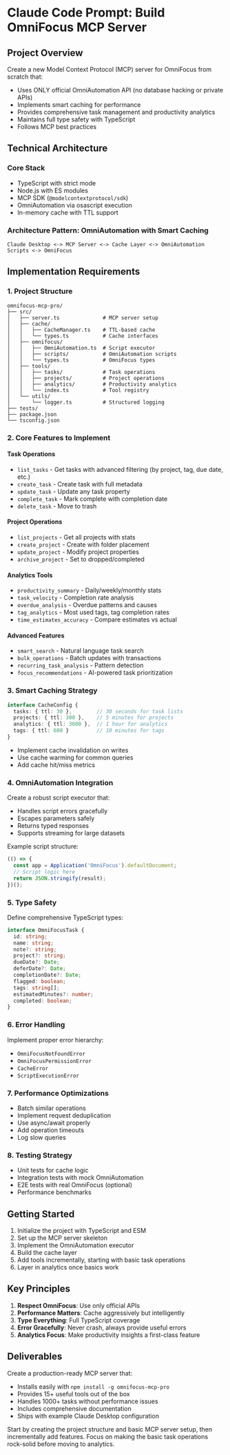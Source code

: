 # Claude Code Prompt: Build OmniFocus MCP Server

## Project Overview

Create a new Model Context Protocol (MCP) server for OmniFocus from scratch that:
- Uses ONLY official OmniAutomation API (no database hacking or private APIs)
- Implements smart caching for performance
- Provides comprehensive task management and productivity analytics
- Maintains full type safety with TypeScript
- Follows MCP best practices

## Technical Architecture

### Core Stack
- TypeScript with strict mode
- Node.js with ES modules
- MCP SDK (`@modelcontextprotocol/sdk`)
- OmniAutomation via osascript execution
- In-memory cache with TTL support

### Architecture Pattern: OmniAutomation with Smart Caching
```
Claude Desktop <-> MCP Server <-> Cache Layer <-> OmniAutomation Scripts <-> OmniFocus
```

## Implementation Requirements

### 1. Project Structure
```
omnifocus-mcp-pro/
├── src/
│   ├── server.ts              # MCP server setup
│   ├── cache/
│   │   ├── CacheManager.ts    # TTL-based cache
│   │   └── types.ts           # Cache interfaces
│   ├── omnifocus/
│   │   ├── OmniAutomation.ts  # Script executor
│   │   ├── scripts/           # OmniAutomation scripts
│   │   └── types.ts           # OmniFocus types
│   ├── tools/
│   │   ├── tasks/             # Task operations
│   │   ├── projects/          # Project operations
│   │   ├── analytics/         # Productivity analytics
│   │   └── index.ts           # Tool registry
│   └── utils/
│       └── logger.ts          # Structured logging
├── tests/
├── package.json
└── tsconfig.json
```

### 2. Core Features to Implement

#### Task Operations
- `list_tasks` - Get tasks with advanced filtering (by project, tag, due date, etc.)
- `create_task` - Create task with full metadata
- `update_task` - Update any task property
- `complete_task` - Mark complete with completion date
- `delete_task` - Move to trash

#### Project Operations
- `list_projects` - Get all projects with stats
- `create_project` - Create with folder placement
- `update_project` - Modify project properties
- `archive_project` - Set to dropped/completed

#### Analytics Tools
- `productivity_summary` - Daily/weekly/monthly stats
- `task_velocity` - Completion rate analysis
- `overdue_analysis` - Overdue patterns and causes
- `tag_analytics` - Most used tags, tag completion rates
- `time_estimates_accuracy` - Compare estimates vs actual

#### Advanced Features
- `smart_search` - Natural language task search
- `bulk_operations` - Batch updates with transactions
- `recurring_task_analysis` - Pattern detection
- `focus_recommendations` - AI-powered task prioritization

### 3. Smart Caching Strategy

```typescript
interface CacheConfig {
  tasks: { ttl: 30 },        // 30 seconds for task lists
  projects: { ttl: 300 },    // 5 minutes for projects
  analytics: { ttl: 3600 },  // 1 hour for analytics
  tags: { ttl: 600 }         // 10 minutes for tags
}
```

- Implement cache invalidation on writes
- Use cache warming for common queries
- Add cache hit/miss metrics

### 4. OmniAutomation Integration

Create a robust script executor that:
- Handles script errors gracefully
- Escapes parameters safely
- Returns typed responses
- Supports streaming for large datasets

Example script structure:
```javascript
(() => {
  const app = Application('OmniFocus').defaultDocument;
  // Script logic here
  return JSON.stringify(result);
})();
```

### 5. Type Safety

Define comprehensive TypeScript types:
```typescript
interface OmniFocusTask {
  id: string;
  name: string;
  note?: string;
  project?: string;
  dueDate?: Date;
  deferDate?: Date;
  completionDate?: Date;
  flagged: boolean;
  tags: string[];
  estimatedMinutes?: number;
  completed: boolean;
}
```

### 6. Error Handling

Implement proper error hierarchy:
- `OmniFocusNotFoundError`
- `OmniFocusPermissionError`
- `CacheError`
- `ScriptExecutionError`

### 7. Performance Optimizations

- Batch similar operations
- Implement request deduplication
- Use async/await properly
- Add operation timeouts
- Log slow queries

### 8. Testing Strategy

- Unit tests for cache logic
- Integration tests with mock OmniAutomation
- E2E tests with real OmniFocus (optional)
- Performance benchmarks

## Getting Started

1. Initialize the project with TypeScript and ESM
2. Set up the MCP server skeleton
3. Implement the OmniAutomation executor
4. Build the cache layer
5. Add tools incrementally, starting with basic task operations
6. Layer in analytics once basics work

## Key Principles

1. **Respect OmniFocus**: Use only official APIs
2. **Performance Matters**: Cache aggressively but intelligently
3. **Type Everything**: Full TypeScript coverage
4. **Error Gracefully**: Never crash, always provide useful errors
5. **Analytics Focus**: Make productivity insights a first-class feature

## Deliverables

Create a production-ready MCP server that:
- Installs easily with `npm install -g omnifocus-mcp-pro`
- Provides 15+ useful tools out of the box
- Handles 1000+ tasks without performance issues
- Includes comprehensive documentation
- Ships with example Claude Desktop configuration

Start by creating the project structure and basic MCP server setup, then incrementally add features. Focus on making the basic task operations rock-solid before moving to analytics.